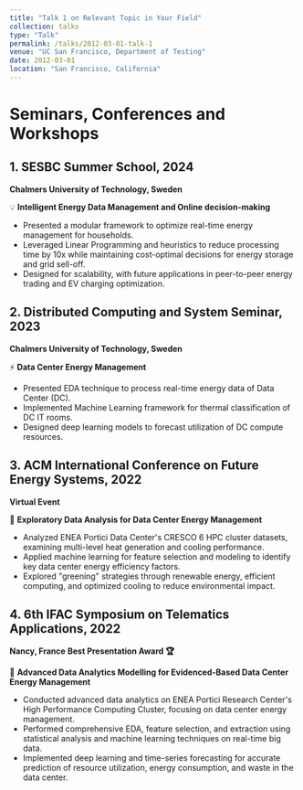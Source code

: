 ```yaml
---
title: "Talk 1 on Relevant Topic in Your Field"
collection: talks
type: "Talk"
permalink: /talks/2012-03-01-talk-1
venue: "UC San Francisco, Department of Testing"
date: 2012-03-01
location: "San Francisco, California"
---
```


# Seminars, Conferences and Workshops 

## 1. SESBC Summer School, 2024
**Chalmers University of Technology, Sweden**

💡 **Intelligent Energy Data Management and Online decision-making**
 - Presented a modular framework to optimize real-time energy management for households.
 - Leveraged Linear Programming and heuristics to reduce processing time by 10x while maintaining cost-optimal decisions for energy storage and grid sell-off.
 - Designed for scalability, with future applications in peer-to-peer energy trading and EV charging optimization.

## 2. Distributed Computing and System Seminar, 2023
**Chalmers University of Technology, Sweden**

 ⚡️ **Data Center Energy Management**

 - Presented EDA technique to process real-time energy data of Data Center (DC).
 - Implemented Machine Learning framework for thermal classification of DC IT rooms.  
 - Designed deep learning models to forecast utilization of DC compute resources.

## 3. ACM International Conference on Future Energy Systems, 2022
**Virtual Event**

  🌱 **Exploratory Data Analysis for Data Center Energy Management**

  - Analyzed ENEA Portici Data Center's CRESCO 6 HPC cluster datasets, examining multi-level heat generation and cooling performance.
  - Applied machine learning for feature selection and modeling to identify key data center energy efficiency factors.
  - Explored "greening" strategies through renewable energy, efficient computing, and optimized cooling to reduce environmental impact.

## 4. 6th IFAC Symposium on Telematics Applications, 2022
**Nancy, France**
**Best Presentation Award 🏆**

🔋 **Advanced Data Analytics Modelling for Evidenced-Based Data Center Energy Management**

   - Conducted advanced data analytics on ENEA Portici Research Center's High Performance Computing Cluster, focusing on data center energy management.
  - Performed comprehensive EDA, feature selection, and extraction using statistical analysis and machine learning techniques on real-time big data.
  - Implemented deep learning and time-series forecasting for accurate prediction of resource utilization, energy consumption, and waste in the data center.
